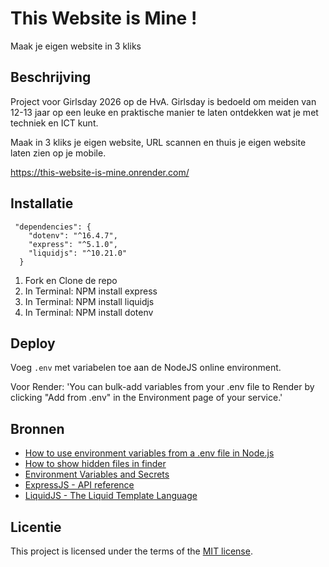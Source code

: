 # This Website is Mine !
Maak je eigen website in 3 kliks


## Beschrijving
<!-- Bij Beschrijving staat kort beschreven wat voor project het is en wat je hebt gemaakt -->
Project voor Girlsday 2026 op de HvA. Girlsday is bedoeld om meiden van 12-13 jaar op een leuke en praktische manier te laten ontdekken wat je met techniek en ICT kunt.

Maak in 3 kliks je eigen website, URL scannen en thuis je eigen website laten zien op je mobile. 

https://this-website-is-mine.onrender.com/

## Installatie
<!-- Bij Installatie staat hoe een andere developer aan jouw repo kan werken -->

```
 "dependencies": {
    "dotenv": "^16.4.7",
    "express": "^5.1.0",
    "liquidjs": "^10.21.0"
  }
```

1. Fork en Clone de repo
2. In Terminal: NPM install express
3. In Terminal: NPM install liquidjs
4. In Terminal: NPM install dotenv


## Deploy

Voeg `.env` met variabelen toe aan de NodeJS online environment. 

Voor Render: 'You can bulk-add variables from your .env file to Render by clicking "Add from .env" in the Environment page of your service.'

## Bronnen

- [How to use environment variables from a .env file in Node.js](https://geshan.com.np/blog/2024/11/nodejs-dotenv/)
- [How to show hidden files in finder](https://discussions.apple.com/thread/251374769?sortBy=rank)
- [Environment Variables and Secrets](https://render.com/docs/configure-environment-variables)
- [ExpressJS - API reference](https://expressjs.com/en/5x/api.html)
- [LiquidJS - The Liquid Template Language](https://liquidjs.com/tutorials/intro-to-liquid.html)


## Licentie

This project is licensed under the terms of the [MIT license](./LICENSE).



